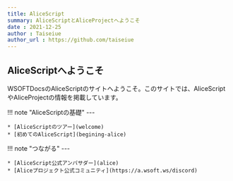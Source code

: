 ```yaml
---
title: AliceScript
summary: AliceScriptとAliceProjectへようこそ
date : 2021-12-25
author : Taiseiue
author_url : https://github.com/taiseiue
---
```


## AliceScriptへようこそ
WSOFTDocsのAliceScriptのサイトへようこそ。このサイトでは、AliceScriptやAliceProjectの情報を掲載しています。

!!! note "AliceScriptの基礎"
    ---
    
    * [AliceScriptのツアー](welcome)
    * [初めてのAliceScript](begining-alice)

!!! note "つながる"
    ---

    * [AliceScript公式アンバサダー](alice)
    * [Aliceプロジェクト公式コミュニティ](https://a.wsoft.ws/discord)